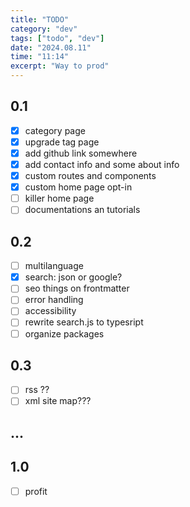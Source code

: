 ```yaml
---
title: "TODO"
category: "dev"
tags: ["todo", "dev"]
date: "2024.08.11"
time: "11:14"
excerpt: "Way to prod"
---
```


## 0.1

- [x] category page
- [x] upgrade tag page
- [x] add github link somewhere
- [x] add contact info and some about info
- [x] custom routes and components
- [x] custom home page opt-in
- [ ] killer home page
- [ ] documentations an tutorials

## 0.2

- [ ] multilanguage
- [x] search: json or google?
- [ ] seo things on frontmatter
- [ ] error handling
- [ ] accessibility
- [ ] rewrite search.js to typesript
- [ ] organize packages

## 0.3

- [ ] rss ??
- [ ] xml site map???

## ...

## 1.0

- [ ] profit
